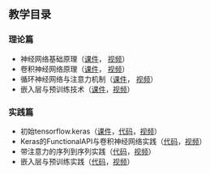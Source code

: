 ## 教学目录

### 理论篇

- 神经网络基础原理（[课件](https://github.com/wttu/dlbeginners/blob/main/slides/neural_networks_basics.pdf)，
[视频](https://www.bilibili.com/video/BV1CY411A7fp)）
- 卷积神经网络原理（[课件](https://github.com/wttu/dlbeginners/blob/main/slides/cnn.pdf)，
[视频](https://www.bilibili.com/video/BV1MS4y1b7DU)）
- 循环神经网络与注意力机制（[课件](https://github.com/wttu/dlbeginners/blob/main/slides/rnn_and_attention.pdf)，
[视频](https://www.bilibili.com/video/BV1mY411F7pD/)）
- 嵌入层与预训练技术（[课件](https://github.com/wttu/dlbeginners/blob/main/slides/embedding_and_pretrain.pdf)，[视频](https://www.bilibili.com/video/BV1E94y1U7xW)）

### 实践篇

- 初始tensorflow.keras（[课件](https://github.com/wttu/dlbeginners/blob/main/slides/a_first_look_at_keras.pdf)，[代码](https://github.com/wttu/dlbeginners/blob/main/slides/a_first_look_at_keras.ipynb)，[视频](https://www.bilibili.com/video/BV1fa411a7EV)）
- Keras的FunctionalAPI与卷积神经网络实践（[代码](https://github.com/wttu/dlbeginners/blob/main/slides/FunctionalAPI_and_CNN.ipynb)，[视频](https://www.bilibili.com/video/BV12U4y117hc)）
- 带注意力的序列到序列实践（[代码](https://github.com/wttu/dlbeginners/blob/main/slides/seq2seq_with_attention.ipynb)，[视频](https://www.bilibili.com/video/BV1E34y1773W)）
- 嵌入层与预训练实践（[代码](https://github.com/wttu/dlbeginners/blob/main/slides/word_embedding_with_gensim_and_keras.ipynb)，[视频](https://www.bilibili.com/video/BV1Fr4y1V73D)） 
